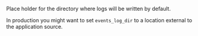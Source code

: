 Place holder for the directory where logs will be written by default.

In production you might want to set `events_log_dir` to a location external to the application source.